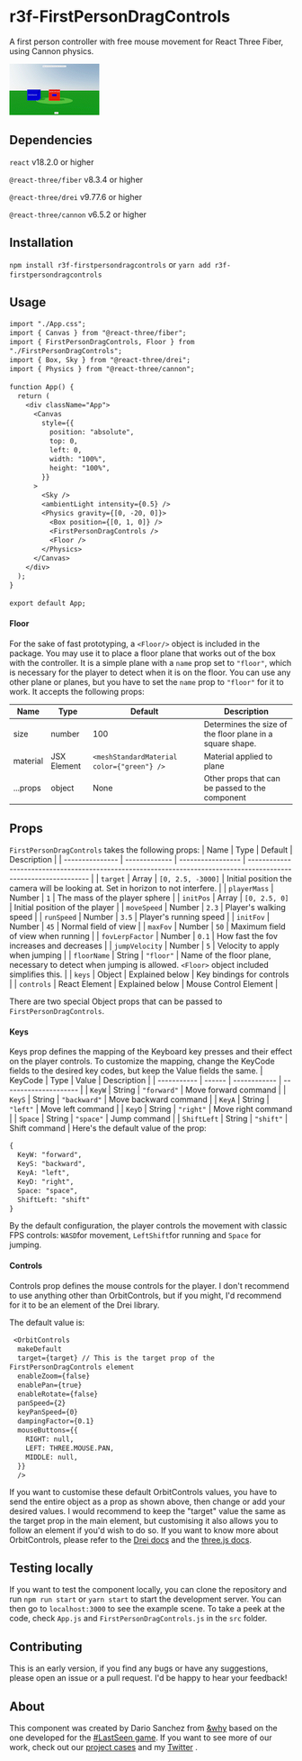 # r3f-FirstPersonDragControls
A first person controller with free mouse movement for React Three Fiber, using Cannon physics.

![FPDC allows you to drag the camera around in first person, freeing the mouse for interactions anywhere on the screen.](https://raw.githubusercontent.com/why-agency/r3f-firstpersondragcontrols/production/public/video.gif)


## Dependencies
`react` v18.2.0 or higher

`@react-three/fiber` v8.3.4 or higher

`@react-three/drei` v9.77.6 or higher

`@react-three/cannon` v6.5.2 or higher

## Installation
`npm install r3f-firstpersondragcontrols`
or
`yarn add r3f-firstpersondragcontrols`

## Usage
```
import "./App.css";
import { Canvas } from "@react-three/fiber";
import { FirstPersonDragControls, Floor } from "./FirstPersonDragControls";
import { Box, Sky } from "@react-three/drei";
import { Physics } from "@react-three/cannon";

function App() {
  return (
    <div className="App">
      <Canvas
        style={{
          position: "absolute",
          top: 0,
          left: 0,
          width: "100%",
          height: "100%",
        }}
      >
        <Sky />
        <ambientLight intensity={0.5} />
        <Physics gravity={[0, -20, 0]}>
          <Box position={[0, 1, 0]} />
          <FirstPersonDragControls />
          <Floor />
        </Physics>
      </Canvas>
    </div>
  );
}

export default App;
```

#### Floor
For the sake of fast prototyping, a `<Floor/>` object is included in the package. You may use it to place a floor plane that works out of the box with the controller. It is a simple plane with a `name` prop set to `"floor"`, which is necessary for the player to detect when it is on the floor. You can use any other plane or planes, but you have to set the `name` prop to `"floor"` for it to work. It accepts the following props:

| Name     | Type        | Default                                    | Description                                               |
| -------- | ----------- | ------------------------------------------ | --------------------------------------------------------- |
| size     | number      | 100                                        | Determines the size of the floor plane in a square shape. |
| material | JSX Element | `<meshStandardMaterial color={"green"} />` | Material applied to plane                                 |
| ...props | object      | None                                       | Other props that can be passed to the component           |


## Props
`FirstPersonDragControls` takes the following props:
| Name            | Type          | Default           | Description                                                                                                      |
| --------------- | ------------- | ----------------- | ---------------------------------------------------------------------------------------------------------------- |
| `target`        | Array         | `[0, 2.5, -3000]` | Initial position the camera will be looking at. Set in horizon to not interfere.                                 |
| `playerMass`    | Number        | `1`               | The mass of the player sphere                                                                                    |
| `initPos`       | Array         | `[0, 2.5, 0]`     | Initial position of the player                                                                                   |
| `moveSpeed`     | Number        | `2.3`             | Player's walking speed                                                                                           |
| `runSpeed`      | Number        | `3.5`             | Player's running speed                                                                                           |
| `initFov`       | Number        | `45`              | Normal field of view                                                                                             |
| `maxFov`        | Number        | `50`              | Maximum field of view when running                                                                               |
| `fovLerpFactor` | Number        | `0.1`             | How fast the fov increases and decreases                                                                         |
| `jumpVelocity`  | Number        | `5`               | Velocity to apply when jumping                                                                                   |
| `floorName`     | String        | `"floor"`         | Name of the floor plane, necessary to detect when jumping is allowed. `<Floor>` object included simplifies this. |
| `keys`          | Object        | Explained below   | Key bindings for controls                                                                                        |
| `controls`      | React Element | Explained below   | Mouse Control Element                                                                                            |

There are two special Object props that can be passed to `FirstPersonDragControls`. 

#### Keys
Keys prop defines the mapping of the Keyboard key presses and their effect on the player controls. To customize the mapping, change the KeyCode fields to the desired key codes, but keep the Value fields the same.
| KeyCode     | Type   | Value        | Description           |
| ----------- | ------ | ------------ | --------------------- |
| `KeyW`      | String | `"forward"`  | Move forward command  |
| `KeyS`      | String | `"backward"` | Move backward command |
| `KeyA`      | String | `"left"`     | Move left command     |
| `KeyD`      | String | `"right"`    | Move right command    |
| `Space`     | String | `"space"`    | Jump command          |
| `ShiftLeft` | String | `"shift"`    | Shift command         |
Here's the default value of the prop:
```
{ 
  KeyW: "forward", 
  KeyS: "backward", 
  KeyA: "left", 
  KeyD: "right", 
  Space: "space", 
  ShiftLeft: "shift" 
}
```

By the default configuration, the player controls the movement with classic FPS controls: `WASD`for movement, `LeftShift`for running and `Space` for jumping. 
#### Controls
Controls prop defines the mouse controls for the player. I don't recommend to use anything other than OrbitControls, but if you might, I'd recommend for it to be an element of the Drei library. 

The default value is:
```
 <OrbitControls
  makeDefault
  target={target} // This is the target prop of the FirstPersonDragControls element
  enableZoom={false}
  enablePan={true}
  enableRotate={false}
  panSpeed={2}
  keyPanSpeed={0}
  dampingFactor={0.1}
  mouseButtons={{
    RIGHT: null,
    LEFT: THREE.MOUSE.PAN,
    MIDDLE: null,
  }}
  />
```
If you want to customise these default OrbitControls values, you have to send the entire object as a prop as shown above, then change or add your desired values. I would recommend to keep the "target" value the same as the target prop in the main element, but customising it also allows you to follow an element if you'd wish to do so.
If you want to know more about OrbitControls, please refer to the [Drei docs](https://github.com/pmndrs/drei#controls) and the [three.js docs](https://threejs.org/docs/#examples/en/controls/OrbitControls).

## Testing locally
If you want to test the component locally, you can clone the repository and run `npm run start` or `yarn start` to start the development server. You can then go to `localhost:3000` to see the example scene. To take a peek at the code, check `App.js` and `FirstPersonDragControls.js` in the `src` folder.

## Contributing
This is an early version, if you find any bugs or have any suggestions, please open an issue or a pull request. I'd be happy to hear your feedback!

## About
This component was created by Dario Sanchez from [&why](https://why.de) based on the one developed for the [#LastSeen game](https://game.lastseen.org/). If you want to see more of our work, check out our [project cases](https://www.why.de/work) and my [Twitter](https://twitter.com/dswhyy) .